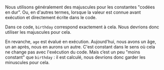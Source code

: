 Nous utilisons généralement des majuscules pour les constantes "codées en dur".
Ou, en d'autres termes, lorsque la valeur est connue avant exécution et directement écrite dans le code.

Dans ce code, `birthday` correspond exactement à cela.
Nous devrions donc utiliser les majuscules pour cela.

En revanche, `age` est évalué en exécution.
Aujourd'hui, nous avons un âge, un an après, nous en aurons un autre.
C'est constant dans le sens où cela ne change pas avec l'exécution du code.
Mais c’est un peu "moins constant" que `birthday` : il est calculé, nous devrions donc garder les minuscules pour cela.